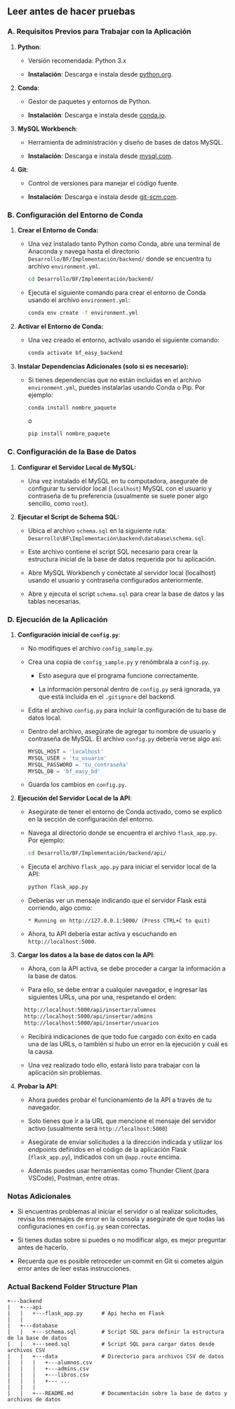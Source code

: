 ## Leer antes de hacer pruebas

### A. Requisitos Previos para Trabajar con la Aplicación

1. **Python**:
   - Versión recomendada: Python 3.x

   - **Instalación**: Descarga e instala desde [python.org](https://www.python.org).

2. **Conda**:
   - Gestor de paquetes y entornos de Python.
   
   - **Instalación**: Descarga e instala desde [conda.io](https://docs.conda.io/projects/conda/en/latest/user-guide/install/index.html).

3. **MySQL Workbench**:
   - Herramienta de administración y diseño de bases de datos MySQL.
   
   - **Instalación**: Descarga e instala desde [mysql.com](https://dev.mysql.com/downloads/workbench/).

4. **Git**:
   - Control de versiones para manejar el código fuente.
   
   - **Instalación**: Descarga e instala desde [git-scm.com](https://git-scm.com/downloads).

### B. Configuración del Entorno de Conda

1. **Crear el Entorno de Conda:**

   - Una vez instalado tanto Python como Conda, abre una terminal de Anaconda y navega hasta el directorio `Desarrollo/BF/Implementación/backend/` donde se encuentra tu archivo `environment.yml`.

     ```sh
     cd Desarrollo/BF/Implementación/backend/
     ```
   - Ejecuta el siguiente comando para crear el entorno de Conda usando el archivo `environment.yml`:
     ```sh
     conda env create -f environment.yml
     ```

3. **Activar el Entorno de Conda:**
   - Una vez creado el entorno, actívalo usando el siguiente comando:

     ```sh
     conda activate bf_easy_backend
     ```

4. **Instalar Dependencias Adicionales (solo si es necesario):**
   - Si tienes dependencias que no están incluidas en el archivo `environment.yml`, puedes instalarlas usando Conda o Pip. Por ejemplo:
     ```sh
     conda install nombre_paquete
     ```
     o

     ```sh
     pip install nombre_paquete
     ```

### C. Configuración de la Base de Datos

1. **Configurar el Servidor Local de MySQL:**
   - Una vez instalado el MySQL en tu computadora, asegurate de configurar tu servidor local (`localhost`) MySQL con el usuario y contraseña de tu preferencia (usualmente se suele poner algo sencillo, como `root`).

2. **Ejecutar el Script de Schema SQL:**
   - Ubica el archivo `schema.sql` en la siguiente ruta: `Desarrollo\BF\Implementación\backend\database\schema.sql`.

   - Este archivo contiene el script SQL necesario para crear la estructura inicial de la base de datos requerida por tu aplicación.

   - Abre MySQL Workbench y conéctate al servidor local (localhost) usando el usuario y contraseña configurados anteriormente.

   - Abre y ejecuta el script `schema.sql` para crear la base de datos y las tablas necesarias.

### D. Ejecución de la Aplicación

1. **Configuración inicial de `config.py`**:
   - No modifiques el archivo `config_sample.py`.

   - Crea una copia de `config_sample.py` y renómbrala a `config.py`.

     - Esto asegura que el programa funcione correctamente.

     - La información personal dentro de `config.py` será ignorada, ya que está incluida en el `.gitignore` del backend.

   - Edita el archivo `config.py` para incluir la configuración de tu base de datos local. 
   
   - Dentro del archivo, asegúrate de agregar tu nombre de usuario y contraseña de MySQL. El archivo `config.py` debería verse algo así:
     ```python
     MYSQL_HOST = 'localhost'
     MYSQL_USER = 'tu_usuario'
     MYSQL_PASSWORD = 'tu_contraseña'
     MYSQL_DB = 'bf_easy_bd'
     ```
   - Guarda los cambios en `config.py`.

2. **Ejecución del Servidor Local de la API**:
   - Asegúrate de tener el entorno de Conda activado, como se explicó en la sección de configuración del entorno.

   - Navega al directorio donde se encuentra el archivo `flask_app.py`. Por ejemplo:
   
     ```sh
     cd Desarrollo/BF/Implementación/backend/api/
     ```
   - Ejecuta el archivo `flask_app.py` para iniciar el servidor local de la API:
     ```sh
     python flask_app.py
     ```
   - Deberías ver un mensaje indicando que el servidor Flask está corriendo, algo como:
     ```
     * Running on http://127.0.0.1:5000/ (Press CTRL+C to quit)
     ```
   - Ahora, tu API debería estar activa y escuchando en `http://localhost:5000`.

3. **Cargar los datos a la base de datos con la API**:

   -  Ahora, con la API activa, se debe proceder a cargar la información a la base de datos.

   - Para ello, se debe entrar a cualquier navegador, e ingresar las siguientes URLs, una por una, respetando el orden:

   ```sh
     http://localhost:5000/api/insertar/alumnos
     http://localhost:5000/api/insertar/admins
     http://localhost:5000/api/insertar/usuarios
   ```

   - Recibirá indicaciones de que todo fue cargado con éxito en cada una de las URLs, o también si hubo un error en la ejecución y cuál es la causa.

   - Una vez realizado todo ello, estará listo para trabajar con la aplicación sin problemas.

4. **Probar la API**:
   - Ahora puedes probar el funcionamiento de la API a través de tu navegador.
   
   - Solo tienes que ir a la URL que mencione el mensaje del servidor activo (usualmente será `http://localhost:5000`)

   - Asegúrate de enviar solicitudes a la dirección indicada y utilizar los endpoints definidos en el código de la aplicación Flask (`flask_app.py`), indicados con un `@app.route` encima.
   
   - Además puedes usar herramientas como Thunder Client (para VSCode), Postman, entre otras.  

### Notas Adicionales

- Si encuentras problemas al iniciar el servidor o al realizar solicitudes, revisa los mensajes de error en la consola y asegúrate de que todas las configuraciones en `config.py` sean correctas.

- Si tienes dudas sobre si puedes o no modificar algo, es mejor preguntar antes de hacerlo.

- Recuerda que es posible retroceder un commit en Git si cometes algún error antes de leer estas instrucciones.

### Actual Backend Folder Structure Plan
```
+---backend
|   +---api
|   |   +---flask_app.py      # Api hecha en Flask
|   |
|   +---database
|   |   +---schema.sql        # Script SQL para definir la estructura de la base de datos
|   |   +---seed.sql          # Script SQL para cargar datos desde archivos CSV
|   |   +---data              # Directorio para archivos CSV de datos
|   |   |   +---alumnos.csv
|   |   |   +---admins.csv
|   |   |   +---libros.csv
|   |   |   +--- ...
|   |   |
|   |   +---README.md         # Documentación sobre la base de datos y archivos de datos
```
